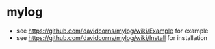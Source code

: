 # mylog
- see https://github.com/davidcorns/mylog/wiki/Example for example
- see https://github.com/davidcorns/mylog/wiki/Install for installation
